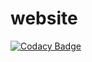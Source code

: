 # website
[![Codacy Badge](https://api.codacy.com/project/badge/Grade/f0fed174978a44099823f941dfcbc1db)](https://app.codacy.com/gh/minecode/website?utm_source=github.com&utm_medium=referral&utm_content=minecode/website&utm_campaign=Badge_Grade_Settings)